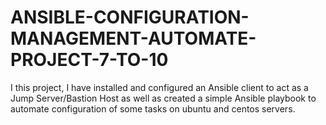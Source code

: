 # ANSIBLE-CONFIGURATION-MANAGEMENT-AUTOMATE-PROJECT-7-TO-10

I this project, I have installed and configured an Ansible client to act as a Jump Server/Bastion Host as well as created a simple Ansible playbook to automate configuration of some tasks on ubuntu and centos servers.
